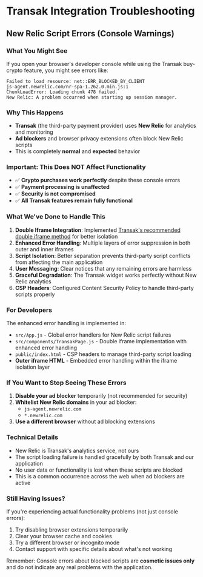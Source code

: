 # Transak Integration Troubleshooting

## New Relic Script Errors (Console Warnings)

### What You Might See
If you open your browser's developer console while using the Transak buy-crypto feature, you might see errors like:
```
Failed to load resource: net::ERR_BLOCKED_BY_CLIENT
js-agent.newrelic.com/nr-spa-1.262.0.min.js:1
ChunkLoadError: Loading chunk 478 failed.
New Relic: A problem occurred when starting up session manager.
```

### Why This Happens
- **Transak** (the third-party payment provider) uses **New Relic** for analytics and monitoring
- **Ad blockers** and browser privacy extensions often block New Relic scripts
- This is completely **normal** and **expected** behavior

### Important: This Does NOT Affect Functionality
- ✅ **Crypto purchases work perfectly** despite these console errors
- ✅ **Payment processing is unaffected**
- ✅ **Security is not compromised**
- ✅ **All Transak features remain fully functional**

### What We've Done to Handle This
1. **Double Iframe Integration**: Implemented [Transak's recommended double iframe method](https://docs.transak.com/docs/double-embed-iframe-webapp) for better isolation
2. **Enhanced Error Handling**: Multiple layers of error suppression in both outer and inner iframes
3. **Script Isolation**: Better separation prevents third-party script conflicts from affecting the main application
4. **User Messaging**: Clear notices that any remaining errors are harmless
5. **Graceful Degradation**: The Transak widget works perfectly without New Relic analytics
6. **CSP Headers**: Configured Content Security Policy to handle third-party scripts properly

### For Developers
The enhanced error handling is implemented in:
- `src/App.js` - Global error handlers for New Relic script failures
- `src/components/TransakPage.js` - Double iframe implementation with enhanced error handling
- `public/index.html` - CSP headers to manage third-party script loading
- **Outer iframe HTML** - Embedded error handling within the iframe isolation layer

### If You Want to Stop Seeing These Errors
1. **Disable your ad blocker** temporarily (not recommended for security)
2. **Whitelist New Relic domains** in your ad blocker:
   - `js-agent.newrelic.com`
   - `*.newrelic.com`
3. **Use a different browser** without ad blocking extensions

### Technical Details
- New Relic is Transak's analytics service, not ours
- The script loading failure is handled gracefully by both Transak and our application
- No user data or functionality is lost when these scripts are blocked
- This is a common occurrence across the web when ad blockers are active

### Still Having Issues?
If you're experiencing actual functionality problems (not just console errors):
1. Try disabling browser extensions temporarily
2. Clear your browser cache and cookies
3. Try a different browser or incognito mode
4. Contact support with specific details about what's not working

Remember: Console errors about blocked scripts are **cosmetic issues only** and do not indicate any real problems with the application. 